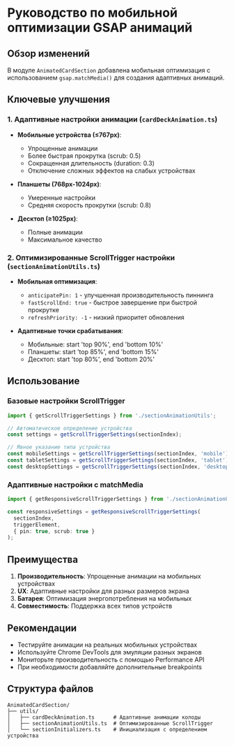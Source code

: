 # Руководство по мобильной оптимизации GSAP анимаций

## Обзор изменений

В модуле `AnimatedCardSection` добавлена мобильная оптимизация с использованием `gsap.matchMedia()` для создания адаптивных анимаций.

## Ключевые улучшения

### 1. Адаптивные настройки анимации (`cardDeckAnimation.ts`)

- **Мобильные устройства (≤767px)**:
  - Упрощенные анимации
  - Более быстрая прокрутка (scrub: 0.5)
  - Сокращенная длительность (duration: 0.3)
  - Отключение сложных эффектов на слабых устройствах

- **Планшеты (768px-1024px)**:
  - Умеренные настройки
  - Средняя скорость прокрутки (scrub: 0.8)

- **Десктоп (≥1025px)**:
  - Полные анимации
  - Максимальное качество

### 2. Оптимизированные ScrollTrigger настройки (`sectionAnimationUtils.ts`)

- **Мобильная оптимизация**:
  - `anticipatePin: 1` - улучшенная производительность пиннинга
  - `fastScrollEnd: true` - быстрое завершение при быстрой прокрутке
  - `refreshPriority: -1` - низкий приоритет обновления

- **Адаптивные точки срабатывания**:
  - Мобильные: start 'top 90%', end 'bottom 10%'
  - Планшеты: start 'top 85%', end 'bottom 15%'
  - Десктоп: start 'top 80%', end 'bottom 20%'

## Использование

### Базовые настройки ScrollTrigger

```typescript
import { getScrollTriggerSettings } from './sectionAnimationUtils';

// Автоматическое определение устройства
const settings = getScrollTriggerSettings(sectionIndex);

// Явное указание типа устройства
const mobileSettings = getScrollTriggerSettings(sectionIndex, 'mobile');
const tabletSettings = getScrollTriggerSettings(sectionIndex, 'tablet');
const desktopSettings = getScrollTriggerSettings(sectionIndex, 'desktop');
```

### Адаптивные настройки с matchMedia

```typescript
import { getResponsiveScrollTriggerSettings } from './sectionAnimationUtils';

const responsiveSettings = getResponsiveScrollTriggerSettings(
  sectionIndex,
  triggerElement,
  { pin: true, scrub: true }
);
```

## Преимущества

1. **Производительность**: Упрощенные анимации на мобильных устройствах
2. **UX**: Адаптивные настройки для разных размеров экрана
3. **Батарея**: Оптимизация энергопотребления на мобильных
4. **Совместимость**: Поддержка всех типов устройств

## Рекомендации

- Тестируйте анимации на реальных мобильных устройствах
- Используйте Chrome DevTools для эмуляции разных экранов
- Мониторьте производительность с помощью Performance API
- При необходимости добавляйте дополнительные breakpoints

## Структура файлов

```
AnimatedCardSection/
├── utils/
│   ├── cardDeckAnimation.ts      # Адаптивные анимации колоды
│   ├── sectionAnimationUtils.ts  # Оптимизированные ScrollTrigger
│   └── sectionInitializers.ts    # Инициализация с определением устройства
```